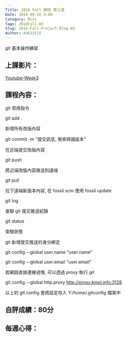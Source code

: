 ```yaml
---
Title: 2018 Fall 網誌 第三週
Date: 2018-09-28 9:00
Category: Misc
Tags: 2018Fall-W3
Slug: 2018-Fall-Project-Blog-W3
Author: 40623115
---
```


git 基本操作練習

<!-- PELICAN_END_SUMMARY -->

上課影片：
----

[Youtube-Week3](https://www.youtube.com/watch?v=158Ir6Mni60)

課程內容：
----

git 常用指令

git add .

新增所有改版內容

git commit -m "提交訊息, 用來辨識版本"

在近端提交改版內容

git push

將近端改版內容推送到遠端

git pull

拉下遠端新版本內容, 在 fossil scm 使用 fossil update

git log

查驗 git 提交推送紀錄

git status

查驗狀態

git 新增提交推送的身分綁定

git config --global user.name "user.name"

git config --global user.email "user.email"

若網路直接連線過慢, 可以透過 proxy 執行 git

git config --global http.proxy http://proxy.kmol.info:3128

以上的 git config 會將設定存入 Y:/home/.gitconfig 檔案中


自評成績：80分
----

每週心得：
----